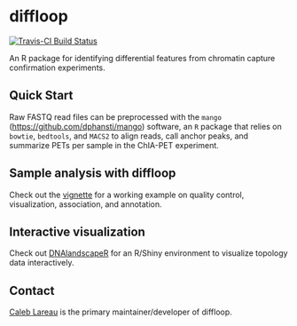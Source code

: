 # diffloop

[![Travis-CI Build Status](https://travis-ci.org/aryeelab/diffloop.svg?branch=master)](https://travis-ci.org/aryeelab/diffloop)

An R package for identifying differential features from chromatin capture confirmation experiments. 

## Quick Start
Raw FASTQ read files can be preprocessed with the `mango`
(https://github.com/dphansti/mango) software, an `R` package that relies 
on `bowtie`, `bedtools`, and `MACS2` to align reads,
call anchor peaks, and summarize PETs per sample in the ChIA-PET experiment.

## Sample analysis with diffloop
Check out the [vignette](http://rpubs.com/caleblareau/diffloop_vignette)
for a working example on quality control, visualization, association, and annotation.

## Interactive visualization
Check out [DNAlandscapeR](dnalandscaper.aryeelab.org) for an R/Shiny environment to
visualize topology data interactively. 

## Contact
[Caleb Lareau](https://caleblareau.github.io) is the primary maintainer/developer of diffloop. 